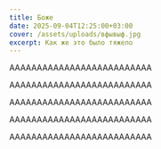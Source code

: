 ```yaml
---
title: Боже
date: 2025-09-04T12:25:00+03:00
cover: /assets/uploads/вфывыф.jpg
excerpt: Как же это было тяжело
---
```


АААААААААААААААААААААААААА


АААААААААААААААААААААААААА


АААААААААААААААААААААААААА


АААААААААААААААААААААААААА


АААААААААААААААААААААААААА
